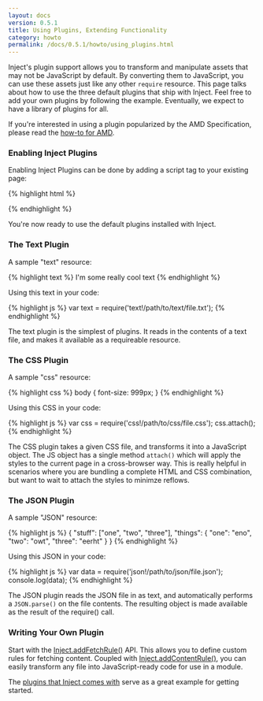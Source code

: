 ```yaml
---
layout: docs
version: 0.5.1
title: Using Plugins, Extending Functionality
category: howto
permalink: /docs/0.5.1/howto/using_plugins.html
---
```


Inject's plugin support allows you to transform and manipulate assets that may not be JavaScript by default. By converting them to JavaScript, you can use these assets just like any other `require` resource. This page talks about how to use the three default plugins that ship with Inject. Feel free to add your own plugins by following the example. Eventually, we expect to have a library of plugins for all.

If you're interested in using a plugin popularized by the AMD Specification, please read the [how-to for AMD](/docs/0.5.1/howto/amd.html).

### Enabling Inject Plugins

Enabling Inject Plugins can be done by adding a script tag to your existing page:

{% highlight html %}
<!-- Just below inject.js, add inject-plugins.js -->
<script type="text/javascript" src="/inject.js"></script>
<script type="text/javascript" src="/inject-plugins.js"></script>
{% endhighlight %}

You're now ready to use the default plugins installed with Inject.

### The Text Plugin

A sample "text" resource:

{% highlight text %}
I'm some really cool text
{% endhighlight %}

Using this text in your code:

{% highlight js %}
var text = require('text!/path/to/text/file.txt');
{% endhighlight %}

The text plugin is the simplest of plugins. It reads in the contents of a text file, and makes it available as a requireable resource.

### The CSS Plugin

A sample "css" resource:

{% highlight css %}
body {
  font-size: 999px;
}
{% endhighlight %}

Using this CSS in your code:

{% highlight js %}
var css = require('css!/path/to/css/file.css');
css.attach();
{% endhighlight %}

The CSS plugin takes a given CSS file, and transforms it into a JavaScript object. The JS object has a single method `attach()` which will apply the styles to the current page in a cross-browser way. This is really helpful in scenarios where you are bundling a complete HTML and CSS combination, but want to wait to attach the styles to minimze reflows.

### The JSON Plugin

A sample "JSON" resource:

{% highlight js %}
{
  "stuff": ["one", "two", "three"],
  "things": {
    "one": "eno",
    "two": "owt",
    "three": "eerht"
  }
}
{% endhighlight %}

Using this JSON in your code:

{% highlight js %}
var data = require('json!/path/to/json/file.json');
console.log(data);
{% endhighlight %}

The JSON plugin reads the JSON file in as text, and automatically performs a `JSON.parse()` on the file contents. The resulting object is made available as the result of the require() call.

### Writing Your Own Plugin

Start with the [Inject.addFetchRule()](/docs/0.5.1/api/inject.addfetchrule.html) API. This allows you to define custom rules for fetching content. Coupled with [Inject.addContentRule()](/docs/0.5.1/api/inject.addcontentrule.html), you can easily transform any file into JavaScript-ready code for use in a module.

The [plugins that Inject comes with](https://github.com/linkedin/inject/tree/master/src/plugins) serve as a great example for getting started.